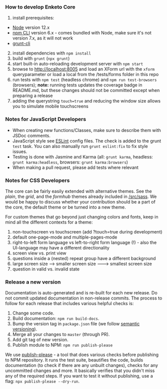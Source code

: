 ### How to develop Enketo Core

1. install prerequisites:
  - [Node](https://nodejs.org/) version 12.x
  - [npm CLI](https://docs.npmjs.com/cli/) version 6.x - comes bundled with Node, make sure it's not version 7.x, as it will not work
  - [grunt-cli](https://gruntjs.com/getting-started)
2. install dependencies with `npm install`
3. build with `grunt` (`npx grunt`)
4. start built-in auto-reloading development server with `npm start`
5. browse to [http://localhost:8005](http://localhost:8005/) and load an XForm url with the `xform` queryparameter or load a local from the /tests/forms folder in this repo
6. run tests with `npm test` (headless chrome) and `npm run test-browsers` (browsers); **note:** running tests updates the coverage badge in README.md, but these changes should not be committed except when preparing a release
7. adding the querystring `touch=true` and reducing the window size allows you to simulate mobile touchscreens

### Notes for JavaScript Developers

* When creating new functions/Classes, make sure to describe them with JSDoc comments.
* JavaScript style see [ESLint](./eslintrc.json) config files. The check is added to the grunt `test` task. You can also manually run `grunt eslint:fix` to fix style issues.
* Testing is done with Jasmine and Karma (all: `grunt karma`, headless: `grunt karma:headless`, browsers: `grunt karma:browsers`)
* When making a pull request, please add tests where relevant

### Notes for CSS Developers

The core can be fairly easily extended with alternative themes.
See the *plain*, the *grid*, and the *formhub* themes already included in [/src/sass](./src/sass).
We would be happy to discuss whether your contribution should be a part of the core, the default theme or be turned into a new theme.

For custom themes that go beyond just changing colors and fonts, keep in mind all the different contexts for a theme:

1. non-touchscreen vs touchscreen (add ?touch=true during development)
2. default one-page-mode and multiple-pages-mode
3. right-to-left form language vs left-to-right form language (!) - also the UI-language may have a different directionality
4. screen view vs. print view
5. questions inside a (nested) repeat group have a different background
6. large screen size --> smaller screen size ---> smallest screen size
7. question in valid vs. invalid state

### Release a new version

Documentation is auto-generated and is re-built for each new release. Do not commit updated documentation in non-release commits. The process to follow for each release that includes various helpful checks is:

1. Change some code.
2. Build documentation: `npm run build-docs`.
3. Bump the version tag in `package.json` file (we follow [semantic versioning](https://semver.org/)).
4. Merge all your changes to `master` (through PR).
5. Add git tag of new version.
6. Publish module to NPM: `npm run publish-please`

We use [publish-please](https://github.com/inikulin/publish-please) - a tool that does various checks before publishing to NPM repository. It runs the test suite, beautifies the code, builds documentation (to check if there are any unbuilt changes), checks for any uncommitted changes and more. It basically verifies that you didn't miss any of the required steps. If you want to test it without publishing, use a flag: `npx publish-please --dry-run`.
